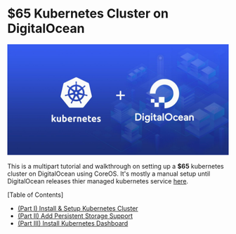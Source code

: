 # $65 Kubernetes Cluster on DigitalOcean

![kubernetes_degitalocean](./assets/kubernetes_digitalocean-compressor.jpg)

This is a multipart tutorial and walkthrough on setting up a **$65** kubernetes cluster on DigitalOcean using CoreOS. It's mostly a manual setup until DigitalOcean releases thier managed kubernetes service [here](https://www.digitalocean.com/products/kubernetes/).

[Table of Contents]
  * [(Part I) Install & Setup Kubernetes Cluster](./Part-I.md)
  * [(Part II) Add Persistent Storage Support](./Part-II.md)
  * [(Part III) Install Kubernetes Dashboard](./Part-III.md)


